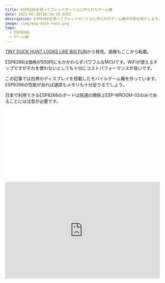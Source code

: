 ```yaml
---
title: ESP8266を使ってブレッドボード上に作られたゲーム機
date: 2021-02-26T10:54:18.035Z
description: ESP8266を使ってブレッドボード上に作られたゲーム機の作例を紹介します。
image: /img/esp-duck-hunt.png
tags:
  - ESP8266
  - ゲーム機
---
```

[TINY DUCK HUNT LOOKS LIKE BIG FUN](https://hackaday.com/2020/03/08/tiny-duck-hunt-looks-like-big-fun/)から発見。画像もここから転載。

ESP8266は価格が500円にもかかわらずパワフルなMCUです。WiFiが使えるチップですがそれを使わないとしても十分にコストパフォーマンスが良いです。

この記事では白黒のディスプレイを搭載したモバイルゲーム機を作っています。ESP8266の性能があれば速度もメモリも十分足りるでしょう。

日本で利用できるESP8266のボードは技適の関係上ESP-WROOM-02のみであることには注意が必要です。

<iframe style="width:120px;height:240px;" marginwidth="0" marginheight="0" scrolling="no" frameborder="0" src="//rcm-fe.amazon-adsystem.com/e/cm?lt1=_blank&bc1=000000&IS2=1&bg1=FFFFFF&fc1=000000&lc1=0000FF&t=inajob-22&language=ja_JP&o=9&p=8&l=as4&m=amazon&f=ifr&ref=as_ss_li_til&asins=B00ZWS8L3I&linkId=72fada3bf0b5e77b765561a1724489e5"></iframe>

<iframe width="100%" height="315" src="https://www.youtube.com/embed/vSvZcdnIoog" frameborder="0" allow="accelerometer; autoplay; clipboard-write; encrypted-media; gyroscope; picture-in-picture" allowfullscreen></iframe>
